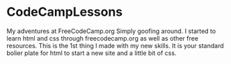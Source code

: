 # CodeCampLessons
My adventures at FreeCodeCamp.org
Simply goofing around. I started to learn html and css through freecodecamp.org as well as other free resources.
This is the 1st thing I made with my new skills. 
It is your standard bolier plate for html to start a new site and a little bit of css. 
